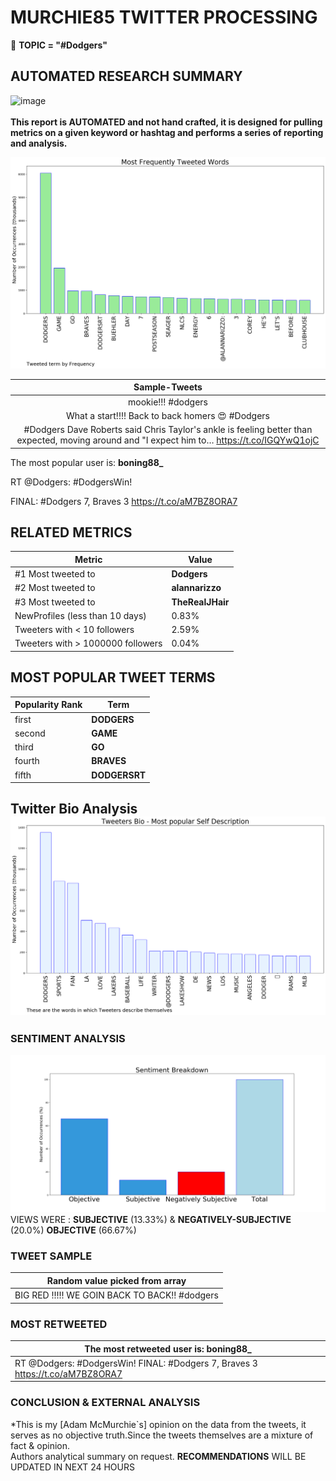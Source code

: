 # MURCHIE85 TWITTER PROCESSING 
&#x1F34E; **TOPIC = "#Dodgers"**

## AUTOMATED RESEARCH SUMMARY

![image](https://marketingplatform.google.com/about/static/images/gmp/analytics-smb-benefit.jpg)
<br></br>
<b> This report is AUTOMATED and not hand crafted, it is designed for pulling metrics on a given keyword or hashtag and performs a series of reporting and analysis.</b>



![image](TWEETS.png)



|                **Sample-Tweets**        |
| :-------------: |
| mookie!!! #dodgers |
| What a start!!!! Back to back homers 😍 #Dodgers |
| #Dodgers Dave Roberts said Chris Taylor's ankle is feeling better than expected, moving around and "I expect him to… https://t.co/IGQYwQ1ojC |

The most popular user is: **boning88_**
<div class="alert alert-block alert-danger"> RT @Dodgers: #DodgersWin! 

FINAL: #Dodgers 7, Braves 3 https://t.co/aM7BZ8ORA7</div>

## RELATED METRICS<br>
| Metric | Value |
| ------------- | ------------- |
| #1 Most tweeted to  | **Dodgers** |
| #2 Most tweeted to  | **alannarizzo** |
| #3 Most tweeted to  | **TheRealJHair** |
| NewProfiles (less than 10 days) | 0.83%  |
| Tweeters with < 10 followers  | 2.59%|
| Tweeters with > 1000000 followers  | 0.04%  |



## MOST POPULAR TWEET TERMS 


| Popularity Rank  | Term |
| ------------- | ------------- |
| first  | **DODGERS**  |
| second  | **GAME**  |
| third  | **GO** |
| fourth  | **BRAVES**  |
| fifth  | **DODGERSRT**  |


## Twitter Bio Analysis![image](BIO.png)
### SENTIMENT ANALYSIS
![image](sentiment.png)
VIEWS WERE : **SUBJECTIVE**  (13.33%) & **NEGATIVELY-SUBJECTIVE** (20.0%) **OBJECTIVE** (66.67%)

### TWEET SAMPLE 
| Random value picked from array |
| ------------- |
|BIG RED !!!!! WE GOIN BACK TO BACK!! #dodgers |

### MOST RETWEETED 

| The most retweeted user is: **boning88_**  |
| ------------- |
| RT @Dodgers: #DodgersWin! FINAL: #Dodgers 7, Braves 3 https://t.co/aM7BZ8ORA7 |

### CONCLUSION & EXTERNAL ANALYSIS

*This is my [Adam McMurchie`s] opinion on the data from the tweets, it serves as no objective truth.Since the tweets themselves are a mixture of fact & opinion.<br>
Authors analytical summary on request.
**RECOMMENDATIONS** WILL BE UPDATED IN NEXT  24 HOURS <br>